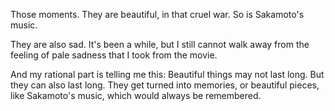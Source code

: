 Those moments. They are beautiful, in that cruel war. So is Sakamoto's music.

They are also sad. It's been a while, but I still cannot walk away from the feeling of pale sadness that I took from the movie. 

And my rational part is telling me this: Beautiful things may not last long. But they can also last long. They get turned into memories, or beautiful pieces, like Sakamoto's music, which would always be remembered.
